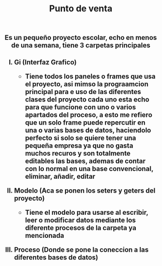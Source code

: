 <div align="center">
  <h1 align="center"> Punto de venta </h1>
  <br>
 <h2> Es un pequeño proyecto escolar, echo en menos de una semana, tiene 3 carpetas principales<h2>
  <div align="left">
  <ol type=I>
    <li>Gi (Interfaz Grafico)</li>
    <ul>
      <li><p>Tiene todos los paneles o frames que usa el proyecto, asi mimso la prograamcion principal para e uso de las diferentes clases del proyecto
      cada uno esta echo para que funcione con uno o varios apartados del proceso, a esto me refiero que un solo frame puede repercutir en una o varias bases
      de datos, haciendolo perfecto si solo se quiere tener una pequeña empresa ya que no gasta muchos recuros y son totalmente editables las bases, ademas de contar
      con lo normal en una base convencional, eliminar, añadir, editar</p></li>
    </ul>
    <li>Modelo (Aca se ponen los seters y geters del proyecto)</li>
    <ul>
      <li><p>Tiene el modelo para usarse al escribir, leer o modificar datos mediante los diferente procesos de la carpeta ya mencionada</p></li>
    </ul>
    <li>Proceso (Donde se pone la coneccion a las diferentes bases de datos)</li>
  </ol>
  </div>
</div>
